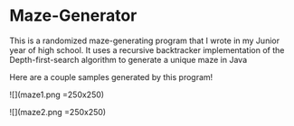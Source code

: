 # Maze-Generator

This is a randomized maze-generating program that I wrote in my Junior year of high school. It uses a 
recursive backtracker implementation of the Depth-first-search algorithm to generate a unique maze in Java

Here are a couple samples generated by this program!

![](maze1.png =250x250)

![](maze2.png =250x250)
